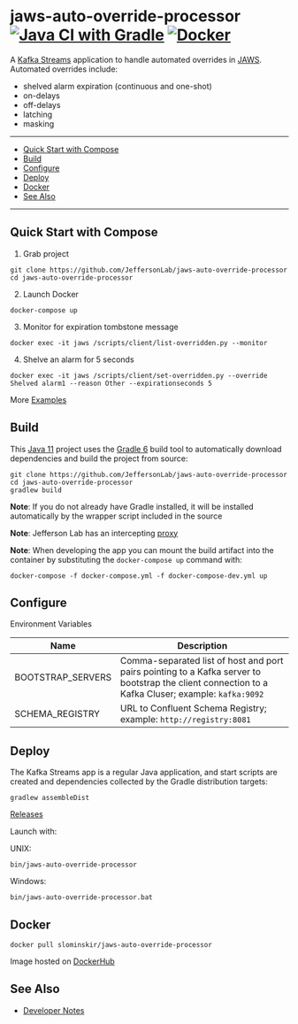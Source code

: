# jaws-auto-override-processor [![Java CI with Gradle](https://github.com/JeffersonLab/jaws-auto-override-processor/workflows/Java%20CI%20with%20Gradle/badge.svg)](https://github.com/JeffersonLab/jaws-auto-override-processor/actions?query=workflow%3A%22Java+CI+with+Gradle%22) [![Docker](https://img.shields.io/docker/v/slominskir/jaws-auto-override-processor?sort=semver&label=DockerHub)](https://hub.docker.com/r/slominskir/jaws-auto-override-processor)
A [Kafka Streams](https://kafka.apache.org/documentation/streams/) application to handle automated overrides in [JAWS](https://github.com/JeffersonLab/jaws).  Automated overrides include:
- shelved alarm expiration (continuous and one-shot)
- on-delays
- off-delays
- latching 
- masking

---
 - [Quick Start with Compose](https://github.com/JeffersonLab/jaws-auto-override-processor#quick-start-with-compose)
 - [Build](https://github.com/JeffersonLab/jaws-auto-override-processor#build)
 - [Configure](https://github.com/JeffersonLab/jaws-auto-override-processor#configure)
 - [Deploy](https://github.com/JeffersonLab/jaws-auto-override-processor#deploy)
 - [Docker](https://github.com/JeffersonLab/jaws-auto-override-processor#docker)
 - [See Also](https://github.com/JeffersonLab/jaws-auto-override-processor#see-also)
 ---

## Quick Start with Compose 
1. Grab project
```
git clone https://github.com/JeffersonLab/jaws-auto-override-processor
cd jaws-auto-override-processor
```
2. Launch Docker
```
docker-compose up
```
3. Monitor for expiration tombstone message 
```
docker exec -it jaws /scripts/client/list-overridden.py --monitor 
```
4. Shelve an alarm for 5 seconds
```
docker exec -it jaws /scripts/client/set-overridden.py --override Shelved alarm1 --reason Other --expirationseconds 5
```

More [Examples](https://github.com/JeffersonLab/jaws-auto-override-processor/wiki/Examples)

## Build
This [Java 11](https://adoptopenjdk.net/) project uses the [Gradle 6](https://gradle.org/) build tool to automatically download dependencies and build the project from source:

```
git clone https://github.com/JeffersonLab/jaws-auto-override-processor
cd jaws-auto-override-processor
gradlew build
```
**Note**: If you do not already have Gradle installed, it will be installed automatically by the wrapper script included in the source

**Note**: Jefferson Lab has an intercepting [proxy](https://gist.github.com/slominskir/92c25a033db93a90184a5994e71d0b78)

**Note**: When developing the app you can mount the build artifact into the container by substituting the `docker-compose up` command with:
```
docker-compose -f docker-compose.yml -f docker-compose-dev.yml up
```

## Configure
Environment Variables

| Name | Description |
|---|---|
| BOOTSTRAP_SERVERS | Comma-separated list of host and port pairs pointing to a Kafka server to bootstrap the client connection to a Kafka Cluser; example: `kafka:9092` |
| SCHEMA_REGISTRY | URL to Confluent Schema Registry; example: `http://registry:8081` |

## Deploy
The Kafka Streams app is a regular Java application, and start scripts are created and dependencies collected by the Gradle distribution targets:

```
gradlew assembleDist
```

[Releases](https://github.com/JeffersonLab/jaws-auto-override-processor/releases)

Launch with:

UNIX:
```
bin/jaws-auto-override-processor
```
Windows:
```
bin/jaws-auto-override-processor.bat
```

## Docker
```
docker pull slominskir/jaws-auto-override-processor
```
Image hosted on [DockerHub](https://hub.docker.com/r/slominskir/jaws-auto-override-processor)

## See Also
   - [Developer Notes](https://github.com/JeffersonLab/jaws-auto-override-processor/wiki/Developer-Notes)
